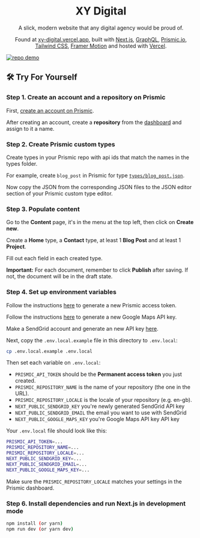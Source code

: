 <h1 align="center">
  XY Digital
</h1>
<p align="center">
  A slick, modern website that any digital agency would be proud of.
</p>
<p align="center">
  Found at <a href="https://xy-digital.vercel.app" target="_blank">xy-digital.vercel.app</a>, built with <a href="https://nextjs.org/" target="_blank">Next.js</a>, <a href="https://graphql.org/" target="_blank">GraphQL</a>, <a href="https://prismic.io/" target="_blank">Prismic.io</a>, <a href="https://tailwindcss.com/" target="_blank">Tailwind CSS</a>, <a href="https://www.framer.com/motion/" target="_blank">Framer Motion</a> and hosted with <a href="https://vercel.com/" target="_blank">Vercel</a>.
</p>
<a href="https://xy-digital.vercel.app" target="_blank">
  <img src="https://raw.githubusercontent.com/bradypp/xy-digital/master/public/img/demo.png" alt="repo demo">
</a>

## 🛠 Try For Yourself

### Step 1. Create an account and a repository on Prismic

First, [create an account on Prismic](https://prismic.io/).

After creating an account, create a **repository** from the [dashboard](https://prismic.io/dashboard/) and assign to it a name.

### Step 2. Create Prismic custom types

Create types in your Prismic repo with api ids that match the names in the types folder.

For example, create `blog_post` in Prismic for type [`types/blog_post.json`](types/blog_post.json).

Now copy the JSON from the corresponding JSON files to the JSON editor section of your Prismic custom type editor.

### Step 3. Populate content

Go to the **Content** page, it's in the menu at the top left, then click on **Create new**.

Create a **Home** type, a **Contact** type, at least 1 **Blog Post** and at least 1 **Project**.

Fill out each field in each created type.

**Important:** For each document, remember to click **Publish** after saving. If not, the document will be in the draft state.

### Step 4. Set up environment variables

Follow the instructions [here](https://intercom.help/prismicio/en/articles/1036153-generating-an-access-token) to generate a new Prismic access token.

Follow the instructions [here](https://developers.google.com/maps/documentation/javascript/get-api-key) to generate a new Google Maps API key.

Make a SendGrid account and generate an new API key [here](https://sendgrid.com/).

Next, copy the `.env.local.example` file in this directory to `.env.local`:

```bash
cp .env.local.example .env.local
```

Then set each variable on `.env.local`:

-   `PRISMIC_API_TOKEN` should be the **Permanent access token** you just created.
-   `PRISMIC_REPOSITORY_NAME` is the name of your repository (the one in the URL).
-   `PRISMIC_REPOSITORY_LOCALE` is the locale of your repository (e.g. en-gb).
-   `NEXT_PUBLIC_SENDGRID_KEY` you're newly generated SendGrid API key
-   `NEXT_PUBLIC_SENDGRID_EMAIL` the email you want to use with SendGrid
-   `NEXT_PUBLIC_GOOGLE_MAPS_KEY` you're Google Maps API key API key

Your `.env.local` file should look like this:

```bash
PRISMIC_API_TOKEN=...
PRISMIC_REPOSITORY_NAME=...
PRISMIC_REPOSITORY_LOCALE=...
NEXT_PUBLIC_SENDGRID_KEY=...
NEXT_PUBLIC_SENDGRID_EMAIL=...
NEXT_PUBLIC_GOOGLE_MAPS_KEY=...
```

Make sure the `PRISMIC_REPOSITORY_LOCALE` matches your settings in the Prismic dashboard.

### Step 6. Install dependencies and run Next.js in development mode

```bash
npm install (or yarn)
npm run dev (or yarn dev)
```
